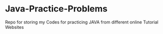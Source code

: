 # Java-Practice-Problems
Repo for storing my Codes for practicing JAVA from different online Tutorial Websites
